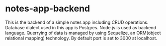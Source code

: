 # notes-app-backend
This is the backend of a simple notes app including CRUD operations.
Database dialect used in this app is Postgres.
Node.js is used as backend language. 
Querrying of data is managed by using Sequelize, an ORM(object relational mapping) technology.
By default port is set to 3000 at localhost.
